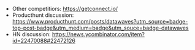 * Other competitiors: https://getconnect.io/
* Producthunt discussion: https://www.producthunt.com/posts/datawaves?utm_source=badge-top-post-badge&utm_medium=badge&utm_souce=badge-datawaves
* HN discussion: https://news.ycombinator.com/item?id=22470088#22472126
